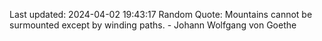 Last updated: 2024-04-02 19:43:17
Random Quote: Mountains cannot be surmounted except by winding paths. - Johann Wolfgang von Goethe